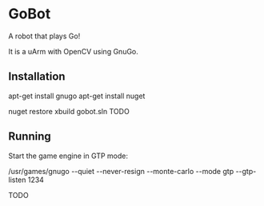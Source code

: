 # GoBot

A robot that plays Go!

It is a uArm with OpenCV using GnuGo.

## Installation

  apt-get install gnugo
  apt-get install nuget

  nuget restore
  xbuild gobot.sln TODO

## Running

Start the game engine in GTP mode:

  /usr/games/gnugo --quiet --never-resign --monte-carlo --mode gtp --gtp-listen 1234

TODO
